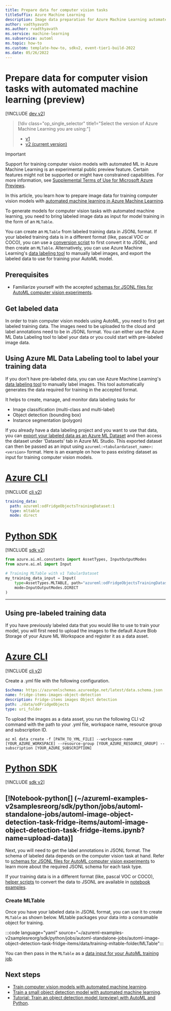 ```yaml
---
title: Prepare data for computer vision tasks
titleSuffix: Azure Machine Learning
description: Image data preparation for Azure Machine Learning automated ML to train computer vision models on classification, object detection,  and segmentation
author: vadthyavath
ms.author: rvadthyavath
ms.service: machine-learning
ms.subservice: automl 
ms.topic: how-to
ms.custom: template-how-to, sdkv2, event-tier1-build-2022
ms.date: 05/26/2022
---
```


# Prepare data for computer vision tasks with automated machine learning (preview)

[!INCLUDE [dev v2](../../includes/machine-learning-dev-v2.md)]

> [!div class="op_single_selector" title1="Select the version of Azure Machine Learning you are using:"]
> * [v1](v1/how-to-prepare-datasets-for-automl-images-v1.md)
> * [v2 (current version)](how-to-prepare-datasets-for-automl-images.md)

> [!IMPORTANT]
> Support for training computer vision models with automated ML in Azure Machine Learning is an experimental public preview feature. Certain features might not be supported or might have constrained capabilities. For more information, see [Supplemental Terms of Use for Microsoft Azure Previews](https://azure.microsoft.com/support/legal/preview-supplemental-terms/).

In this article, you learn how to prepare image data for training computer vision models with [automated machine learning in Azure Machine Learning](concept-automated-ml.md). 

To generate models for computer vision tasks with automated machine learning, you need to bring labeled image data as input for model training in the form of an `MLTable`. 

You can create an `MLTable` from labeled training data in JSONL format. 
If your labeled training data is in a different format (like, pascal VOC or COCO), you can use a [conversion script](https://github.com/Azure/azureml-examples/blob/main/sdk/jobs/automl-standalone-jobs/automl-image-object-detection-task-fridge-items/coco2jsonl.py) to first convert it to JSONL, and then create an `MLTable`. Alternatively, you can use  Azure Machine Learning's [data labeling tool](how-to-create-image-labeling-projects.md) to manually label images, and export the labeled data to use for training your AutoML model.

## Prerequisites

* Familiarize yourself with the accepted [schemas for JSONL files for AutoML computer vision experiments](reference-automl-images-schema.md).

## Get labeled data 
In order to train computer vision models using AutoML, you need to first get labeled training data. The images need to be uploaded to the cloud and label annotations need to be in JSONL format. You can either use the Azure ML Data Labeling tool to label your data or you could start with pre-labeled image data.

## Using Azure ML Data Labeling tool to label your training data
If you don't have pre-labeled data, you can use Azure Machine Learning's [data labeling tool](how-to-create-image-labeling-projects.md) to manually label images. This tool automatically generates the data required for training in the accepted format.

It helps to create, manage, and monitor data labeling tasks for 

+ Image classification (multi-class and multi-label)
+ Object detection (bounding box)
+ Instance segmentation (polygon)

If you already have a data labeling project and you want to use that data, you can [export your labeled data as an Azure ML Dataset](how-to-create-image-labeling-projects.md#export-the-labels) and then access the dataset under 'Datasets' tab in Azure ML Studio. This exported dataset can then be passed as an input using `azureml:<tabulardataset_name>:<version>` format. Here is an example on how to pass existing dataset as input for training computer vision models.

# [Azure CLI](#tab/cli)

[!INCLUDE [cli v2](../../includes/machine-learning-cli-v2.md)]

```yaml
training_data:
  path: azureml:odFridgeObjectsTrainingDataset:1
  type: mltable
  mode: direct
```

# [Python SDK](#tab/python)

 [!INCLUDE [sdk v2](../../includes/machine-learning-sdk-v2.md)]

```python
from azure.ai.ml.constants import AssetTypes, InputOutputModes
from azure.ai.ml import Input

# Training MLTable with v1 TabularDataset
my_training_data_input = Input(
    type=AssetTypes.MLTABLE, path="azureml:odFridgeObjectsTrainingDataset:1",
    mode=InputOutputModes.DIRECT
)
```
---


## Using pre-labeled training data
If you have previously labeled data that you would like to use to train your model, you will first need to upload the images to the default Azure Blob Storage of your Azure ML Workspace and register it as a data asset. 

# [Azure CLI](#tab/cli)
[!INCLUDE [cli v2](../../includes/machine-learning-cli-v2.md)]

Create a .yml file with the following configuration.

```yml
$schema: https://azuremlschemas.azureedge.net/latest/data.schema.json
name: fridge-items-images-object-detection
description: Fridge-items images Object detection
path: ./data/odFridgeObjects
type: uri_folder
```

To upload the images as a data asset, you run the following CLI v2 command with the path to your .yml file, workspace name, resource group and subscription ID.

```azurecli
az ml data create -f [PATH_TO_YML_FILE] --workspace-name [YOUR_AZURE_WORKSPACE] --resource-group [YOUR_AZURE_RESOURCE_GROUP] --subscription [YOUR_AZURE_SUBSCRIPTION]
```

# [Python SDK](#tab/python)

 [!INCLUDE [sdk v2](../../includes/machine-learning-sdk-v2.md)]

[!Notebook-python[] (~/azureml-examples-v2samplesreorg/sdk/python/jobs/automl-standalone-jobs/automl-image-object-detection-task-fridge-items/automl-image-object-detection-task-fridge-items.ipynb?name=upload-data)]
---

Next, you will need to get the label annotations in JSONL format. The schema of labeled data depends on the computer vision task at hand. Refer to [schemas for JSONL files for AutoML computer vision experiments](reference-automl-images-schema.md) to learn more about the required JSONL schema for each task type.

If your training data is in a different format (like, pascal VOC or COCO), [helper scripts](https://github.com/Azure/azureml-examples/blob/v2samplesreorg/v1/python-sdk/tutorials/automl-with-azureml/image-object-detection/coco2jsonl.py) to convert the data to JSONL are available in [notebook examples](https://github.com/Azure/azureml-examples/blob/v2samplesreorg/sdk/python/jobs/automl-standalone-jobs).


### Create MLTable

Once you have your labeled data in JSONL format, you can use it to create `MLTable` as shown below. MLtable packages your data into a consumable object for training.

:::code language="yaml" source="~/azureml-examples-v2samplesreorg/sdk/python/jobs/automl-standalone-jobs/automl-image-object-detection-task-fridge-items/data/training-mltable-folder/MLTable":::

You can then pass in the `MLTable` as a [data input for your AutoML training job](./how-to-auto-train-image-models.md#consume-data).

## Next steps

* [Train computer vision models with automated machine learning](how-to-auto-train-image-models.md).
* [Train a small object detection model with automated machine learning](how-to-use-automl-small-object-detect.md). 
* [Tutorial: Train an object detection model (preview) with AutoML and Python](tutorial-auto-train-image-models.md).